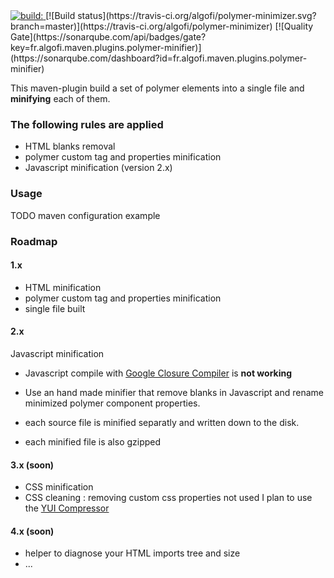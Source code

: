 <a href="https://travis-ci.org/algofi/polymer-minimizer" title="Latest push build on default branch: " target="_polymer-minimizer-build-ci">
            <img src="https://travis-ci.org/algofi/polymer-minimizer.svg?branch=master" alt="build:">
          </a>
[![Build status](https://travis-ci.org/algofi/polymer-minimizer.svg?branch=master)](https://travis-ci.org/algofi/polymer-minimizer) [![Quality Gate](https://sonarqube.com/api/badges/gate?key=fr.algofi.maven.plugins.polymer-minifier)](https://sonarqube.com/dashboard?id=fr.algofi.maven.plugins.polymer-minifier)

This maven-plugin build a set of polymer elements into a single file and **minifying** each of them.

### The following rules are applied

* HTML blanks removal
* polymer custom tag and properties minification
* Javascript minification (version 2.x)

### Usage

TODO maven configuration example


### Roadmap

#### 1.x
* HTML minification
* polymer custom tag and properties minification
* single file built

#### 2.x

Javascript minification
* Javascript compile with [Google Closure Compiler](https://github.com/google/closure-compiler) is **not working**
* Use an hand made minifier that remove blanks in Javascript and rename minimized polymer component properties.

* each source file is minified separatly and written down to the disk.
* each minified file is also gzipped

#### 3.x (soon)
* CSS minification
* CSS cleaning : removing custom css properties not used
I plan to use the [YUI Compressor](https://yui.github.io/yuicompressor/)

#### 4.x (soon)
* helper to diagnose your HTML imports tree and size
* ...
